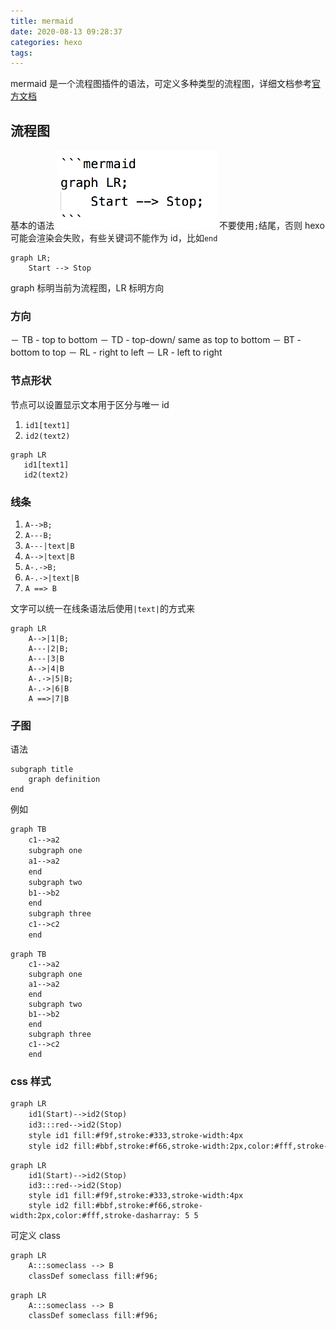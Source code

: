 ```yaml
---
title: mermaid
date: 2020-08-13 09:28:37
categories: hexo
tags:
---
```


mermaid 是一个流程图插件的语法，可定义多种类型的流程图，详细文档参考[官方文档](https://mermaid-js.github.io/mermaid)

## 流程图

基本的语法
![mermaid_基本的语法.png](./images/mermaid_基本的语法.png)
不要使用`;`结尾，否则 hexo 可能会渲染会失败，有些关键词不能作为 id，比如`end`

```mermaid
graph LR;
    Start --> Stop
```

graph 标明当前为流程图，LR 标明方向

### 方向

－ TB - top to bottom
－ TD - top-down/ same as top to bottom
－ BT - bottom to top
－ RL - right to left
－ LR - left to right

### 节点形状

节点可以设置显示文本用于区分与唯一 id

1. `id1[text1]`
2. `id2(text2)`

```mermaid
graph LR
   id1[text1]
   id2(text2)
```

### 线条

1. `A-->B;`
2. `A---B;`
3. `A---|text|B`
4. `A-->|text|B`
5. `A-.->B;`
6. `A-.->|text|B`
7. `A ==> B`

文字可以统一在线条语法后使用`|text|`的方式来

```mermaid
graph LR
    A-->|1|B;
    A---|2|B;
    A---|3|B
    A-->|4|B
    A-.->|5|B;
    A-.->|6|B
    A ==>|7|B
```

### 子图

语法

```text
subgraph title
    graph definition
end
```

例如

```txt
graph TB
    c1-->a2
    subgraph one
    a1-->a2
    end
    subgraph two
    b1-->b2
    end
    subgraph three
    c1-->c2
    end
```

```mermaid
graph TB
    c1-->a2
    subgraph one
    a1-->a2
    end
    subgraph two
    b1-->b2
    end
    subgraph three
    c1-->c2
    end
```

### css 样式

```txt
graph LR
    id1(Start)-->id2(Stop)
    id3:::red-->id2(Stop)
    style id1 fill:#f9f,stroke:#333,stroke-width:4px
    style id2 fill:#bbf,stroke:#f66,stroke-width:2px,color:#fff,stroke-dasharray: 5 5

```

```mermaid
graph LR
    id1(Start)-->id2(Stop)
    id3:::red-->id2(Stop)
    style id1 fill:#f9f,stroke:#333,stroke-width:4px
    style id2 fill:#bbf,stroke:#f66,stroke-width:2px,color:#fff,stroke-dasharray: 5 5

```

可定义 class

```txt
graph LR
    A:::someclass --> B
    classDef someclass fill:#f96;
```

```mermaid
graph LR
    A:::someclass --> B
    classDef someclass fill:#f96;
```

